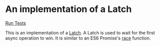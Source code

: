 # An implementation of a Latch

[Run Tests](https://ryanbard.github.io/coding-katas/javascript/concurrency/latch/latch.html)

This is an implementation of a [Latch](https://github.com/getify/You-Dont-Know-JS/blob/master/async%20%26%20performance/ch1.md).  A Latch is used to wait for the first async operation to win.  It is similar to an ES6 Promise's [race](https://developer.mozilla.org/en-US/docs/Web/JavaScript/Reference/Global_Objects/Promise/race) function.
